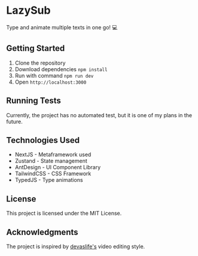 
# LazySub

Type and animate multiple texts in one go! 💻

## Getting Started

1. Clone the repository
2. Download dependencies `npm install`
3. Run with command `npm run dev`
4. Open `http://localhost:3000`

## Running Tests

Currently, the project has no automated test, but it is one of my plans in the future.

## Technologies Used
- NextJS - Metaframework used
- Zustand - State management
- AntDesign - UI Component Library
- TailwindCSS - CSS Framework
- TypedJS - Type animations

## License
This project is licensed under the MIT License.

## Acknowledgments
The project is inspired by [devaslife's](https://www.youtube.com/watch?v=zu_vqAWHy_E&t=2s) video editing style.
